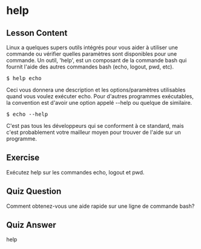# help

## Lesson Content

Linux a quelques supers outils intégrés pour vous aider à utiliser une commande ou vérifier quelles paramètres sont disponibles pour une commande. Un outil, 'help', est un composant de la commande bash qui fournit l'aide des autres commandes bash (echo, logout, pwd, etc).

<pre>$ help echo</pre>

Ceci vous donnera une description et les options/paramètres utilisables quand vous voulez exécuter echo. Pour d'autres programmes exécutables, la convention est d'avoir une option appelé --help ou quelque de similaire. 

<pre>$ echo --help</pre>

C'est pas tous les développeurs qui se conforment à ce standard, mais c'est probablement votre mailleur moyen pour trouver de l'aide sur un programme.

## Exercise

Exécutez help sur les commandes echo, logout et pwd.

## Quiz Question

Comment obtenez-vous une aide rapide sur une ligne de commande bash?

## Quiz Answer

help